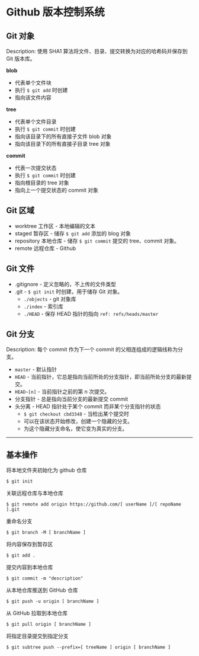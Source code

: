 # Github 版本控制系统

## Git 对象

Description: 使用 SHA1 算法将文件、目录、提交转换为对应的哈希码并保存到 Git 版本库。

**blob**

- 代表单个文件块
- 执行 `$ git add` 时创建
- 指向该文件内容

**tree**

- 代表单个文件目录
- 执行 `$ git commit` 时创建
- 指向该目录下的所有直接子文件 blob 对象
- 指向该目录下的所有直接子目录 tree 对象

**commit**

- 代表一次提交状态
- 执行 `$ git commit` 时创建
- 指向根目录的 tree 对象
- 指向上一个提交状态的 commit 对象

## Git 区域

- worktree 工作区 - 本地编辑的文本
- staged 暂存区 - 储存 `$ git add` 添加的 blog 对象
- repository 本地仓库 - 储存 `$ git commit` 提交的 tree、commit 对象。
- remote 远程仓库 - Github

## Git 文件

- .gitignore - 定义忽略的，不上传的文件类型
- .git - `$ git init` 时创建，用于储存 Git 对象。
  + `./objects` - git 对象库
  + `./index` - 索引库
  + `./HEAD` - 保存 HEAD 指针的指向 `ref: refs/heads/master`

## Git 分支

Description: 每个 commit 作为下一个 commit 的父相连组成的逻辑线称为分支。

- `master` - 默认指针
- `HEAD` - 当前指针，它总是指向当前所处的分支指针，即当前所处分支的最新提交。
- `HEAD~[n]` - 当前指针之前的第 n 次提交。
- 分支指针 - 总是指向当前分支的最新提交 commit
- 头分离 - HEAD 指针处于某个 commit 而非某个分支指针的状态
  + `$ git checkout cbd3348` - 当检出某个提交时
  + 可以在该状态开始修改，创建一个隐藏的分支。
  + 为这个隐藏分支命名，使它变为真实的分支。

-----------------------------------------------------------------------------------------
## 基本操作

将本地文件夹初始化为 github 仓库

    $ git init

关联远程仓库与本地仓库

    $ git remote add origin https://github.com/[ userName ]/[ repoName ].git

重命名分支

    $ git branch -M [ branchName ]

将内容保存到暂存区

    $ git add .

提交内容到本地仓库

    $ git commit -m "description"

从本地仓库推送到 GitHub 仓库

    $ git push -u origin [ branchName ]

从 GitHub 拉取到本地仓库

    $ git pull origin [ branchName ]

将指定目录提交到指定分支

    $ git subtree push --prefix=[ treeName ] origin [ branchName ]